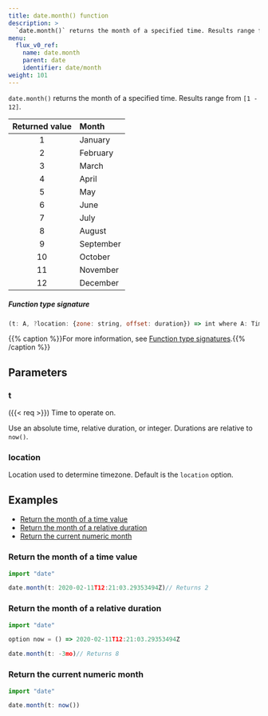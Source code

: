 ```yaml
---
title: date.month() function
description: >
  `date.month()` returns the month of a specified time. Results range from `[1 - 12]`.
menu:
  flux_v0_ref:
    name: date.month
    parent: date
    identifier: date/month
weight: 101
---
```


<!------------------------------------------------------------------------------

IMPORTANT: This page was generated from comments in the Flux source code. Any
edits made directly to this page will be overwritten the next time the
documentation is generated. 

To make updates to this documentation, update the function comments above the
function definition in the Flux source code:

https://github.com/influxdata/flux/blob/master/stdlib/date/date.flux#L408-L408

Contributing to Flux: https://github.com/influxdata/flux#contributing
Fluxdoc syntax: https://github.com/influxdata/flux/blob/master/docs/fluxdoc.md

------------------------------------------------------------------------------->

`date.month()` returns the month of a specified time. Results range from `[1 - 12]`.

| Returned value | Month     |
| :------------: | :-------- |
|       1        | January   |
|       2        | February  |
|       3        | March     |
|       4        | April     |
|       5        | May       |
|       6        | June      |
|       7        | July      |
|       8        | August    |
|       9        | September |
|       10       | October   |
|       11       | November  |
|       12       | December  |

##### Function type signature

```js
(t: A, ?location: {zone: string, offset: duration}) => int where A: Timeable
```

{{% caption %}}For more information, see [Function type signatures](/flux/v0/function-type-signatures/).{{% /caption %}}

## Parameters

### t
({{< req >}})
Time to operate on.

Use an absolute time, relative duration, or integer.
Durations are relative to `now()`.

### location

Location used to determine timezone.
Default is the `location` option.




## Examples

- [Return the month of a time value](#return-the-month-of-a-time-value)
- [Return the month of a relative duration](#return-the-month-of-a-relative-duration)
- [Return the current numeric month](#return-the-current-numeric-month)

### Return the month of a time value

```js
import "date"

date.month(t: 2020-02-11T12:21:03.29353494Z)// Returns 2


```


### Return the month of a relative duration

```js
import "date"

option now = () => 2020-02-11T12:21:03.29353494Z

date.month(t: -3mo)// Returns 8


```


### Return the current numeric month

```js
import "date"

date.month(t: now())

```

